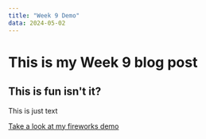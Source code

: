 ```yaml
---
title: "Week 9 Demo"
data: 2024-05-02
---
```

# This is my Week 9 blog post
## This is fun isn't it?

This is just text

[Take a look at my fireworks demo](/My-coding-Blog/codeExperiments/fireworks01/index.html)
